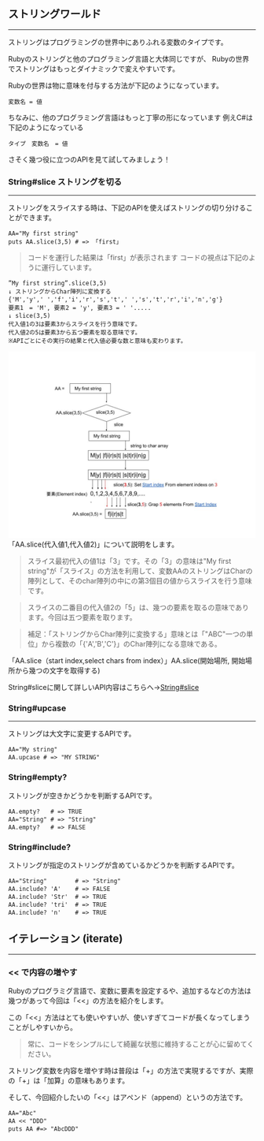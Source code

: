 ## ストリングワールド
---
ストリングはプログラミングの世界中にありふれる変数のタイプです。

Rubyのストリングと他のプログラミング言語と大体同じですが、
Rubyの世界でストリングはもっとダイナミックで変えやすいです。

Rubyの世界は物に意味を付与する方法が下記のようになっています。
```
変数名 = 値
```

ちなみに、他のプログラミング言語はもっと丁寧の形になっています
例えC#は下記のようになっている
```
タイプ　変数名　= 値
```
さそく幾つ役に立つのAPIを見て試してみましょう！

### String#slice ストリングを切る
---
ストリングをスライスする時は、下記のAPIを使えばストリングの切り分けることができます。
```
AA="My first string"
puts AA.slice(3,5) # => 「first」
```

> コードを運行した結果は「first」が表示されます
コードの視点は下記のように運行しています。
``` 
”My first string”.slice(3,5)
↓ ストリングからChar陣列に変換する
{'M','y',' ','f','i','r','s','t',' ','s','t','r','i','n','g'}
要素1　= 'M', 要素2 = 'y', 要素3 = ' '.....
↓ slice(3,5)
代入値1の3は要素3からスライスを行う意味です。
代入値2の5は要素3から五つ要素を取る意味です。
※APIごとにその実行の結果と代入値必要な数と意味も変わります。
```
![String#slice](./Image/slice.jpg)
「AA.slice(代入値1,代入値2)」について説明をします。
>スライス最初代入の値1は「3」です。その「3」の意味は"My first string"が「スライス」の方法を利用して、変数AAのストリングはCharの陣列として、そのchar陣列の中にの第3個目の値からスライスを行う意味です。

>スライスの二番目の代入値2の「5」は、幾つの要素を取るの意味であります。今回は五つ要素を取ります。

>補足：「ストリングからChar陣列に変換する」意味とは「"ABC"一つの単位」から複数の「{'A','B','C'}」のChar陣列になる意味である。

「AA.slice（start index,select chars from index）」AA.slice(開始場所, 開始場所から幾つの文字を取得する)

String#sliceに関して詳しいAPI内容はこちらへ→[String#slice](https://apidock.com/ruby/String/slice)


### String#upcase
---
ストリングは大文字に変更するAPIです。
```
AA="My string"
AA.upcase # => "MY STRING"
```

### String#empty?
ストリングが空きかどうかを判断するAPIです。
```
AA.empty?   # => TRUE
AA="String" # => "String"
AA.empty?   # => FALSE
```

### String#include?
ストリングが指定のストリングが含めているかどうかを判断するAPIです。
```
AA="String"        # => "String"
AA.include? 'A'    # => FALSE
AA.include? 'Str'  # => TRUE
AA.include? 'tri'  # => TRUE
AA.include? 'n'    # => TRUE
```
## イテレーション (iterate)
---
### << で内容の増やす
Rubyのプログラミグ言語で、変数に要素を設定するや、追加するなどの方法は幾つがあって今回は「<<」の方法を紹介をします。

この「<<」方法はとても使いやすいが、使いすぎてコードが長くなってしまうことがしやすいから。
>常に、コードをシンプルにして綺麗な状態に維持することが心に留めてください。

ストリング変数を内容を増やす時は普段は「+」の方法で実現するですが、実際の「+」は「加算」の意味もあります。

そして、今回紹介したいの「<<」はアペンド（append）というの方法です。
```
AA="Abc"
AA << "DDD"
puts AA #=> "AbcDDD"
```
